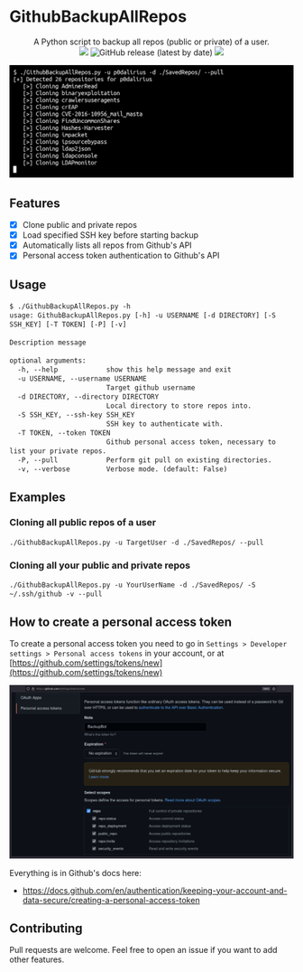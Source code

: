 # GithubBackupAllRepos

<p align="center">
  A Python script to backup all repos (public or private) of a user.
  <br>
  <img src="https://badges.pufler.dev/visits/p0dalirius/GithubBackupAllRepos/"/>
  <img alt="GitHub release (latest by date)" src="https://img.shields.io/github/v/release/p0dalirius/GithubBackupAllRepos">
  <a href="https://twitter.com/intent/follow?screen_name=podalirius_" title="Follow"><img src="https://img.shields.io/twitter/follow/podalirius_?label=Podalirius&style=social"></a>
  <br>
</p>

![](./.github/example.png)

## Features

 - [x] Clone public and private repos
 - [x] Load specified SSH key before starting backup
 - [x] Automatically lists all repos from Github's API
 - [x] Personal access token authentication to Github's API

## Usage

```
$ ./GithubBackupAllRepos.py -h
usage: GithubBackupAllRepos.py [-h] -u USERNAME [-d DIRECTORY] [-S SSH_KEY] [-T TOKEN] [-P] [-v]

Description message

optional arguments:
  -h, --help            show this help message and exit
  -u USERNAME, --username USERNAME
                        Target github username
  -d DIRECTORY, --directory DIRECTORY
                        Local directory to store repos into.
  -S SSH_KEY, --ssh-key SSH_KEY
                        SSH key to authenticate with.
  -T TOKEN, --token TOKEN
                        Github personal access token, necessary to list your private repos.
  -P, --pull            Perform git pull on existing directories.
  -v, --verbose         Verbose mode. (default: False)
```

## Examples

### Cloning all public repos of a user

```
./GithubBackupAllRepos.py -u TargetUser -d ./SavedRepos/ --pull
```

### Cloning all your public and private repos

```
./GithubBackupAllRepos.py -u YourUserName -d ./SavedRepos/ -S ~/.ssh/github -v --pull
```

## How to create a personal access token

To create a personal access token you need to go in `Settings > Developer settings > Personal access tokens` in your account, or at [https://github.com/settings/tokens/new](https://github.com/settings/tokens/new)

[![](./.github/create_token.png)](https://github.com/settings/tokens/new)

Everything is in Github's docs here:
 - https://docs.github.com/en/authentication/keeping-your-account-and-data-secure/creating-a-personal-access-token
 
## Contributing

Pull requests are welcome. Feel free to open an issue if you want to add other features.
